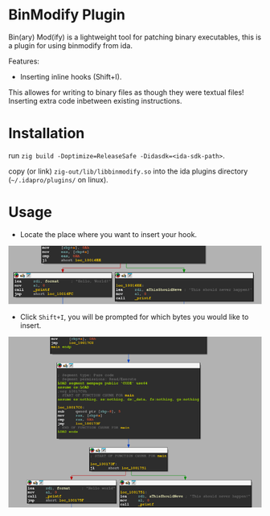 BinModify Plugin
================

Bin(ary) Mod(ify) is a lightweight tool for patching binary executables, this is a plugin for using binmodify from ida.

Features:

- Inserting inline hooks (Shift+I).

This allowes for writing to binary files as though they were textual files! Inserting extra code inbetween existing instructions.

Installation
============

run `zig build -Doptimize=ReleaseSafe -Didasdk=<ida-sdk-path>`.

copy (or link) `zig-out/lib/libbinmodify.so` into the ida plugins directory (`~/.idapro/plugins/` on linux).

Usage
=====

* Locate the place where you want to insert your hook.

![](resources/screenshots/before.png "Before")

* Click `Shift+I`, you will be prompted for which bytes you would like to insert.

![](resources/screenshots/after.png "After")
